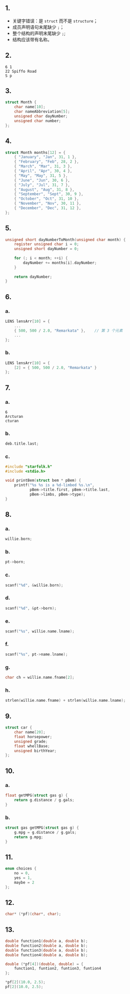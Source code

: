 ## 1.

- 关键字错误：是 `struct` 而不是 `structure`；
- 成员声明语句末尾缺少 `;`；
- 整个结构的声明末尾缺少 `;`;
- 结构应该带有名称。

## 2.

```
6 1
22 Spiffo Road
S p

```

## 3.

```c
struct Month {
    char name[10];
    char nameAbbreviation[5];
    unsigned char dayNumber;
    unsigned char number;
};
```

## 4.

```c
struct Month months[12] = {
    { "January", "Jan", 31, 1 },
    { "February", "Feb", 28, 2 },
    { "March", "Mar", 31, 3 },
    { "April", "Apr", 30, 4 },
    { "May", "May", 31, 5 },
    { "June", "Jun", 30, 6 },
    { "July", "Jul", 31, 7 },
    { "August", "Aug", 31, 8 },
    { "September", "Sept", 30, 9 },
    { "October", "Oct", 31, 10 },
    { "November", "Nov", 30, 11 },
    { "December", "Dec", 31, 12 },
};
```

## 5.

```c
unsigned short dayNumberToMonth(unsigned char month) {
    register unsigned char i = 0;
    unsigned short dayNumber = 0;
    
    for (; i < month; ++i) {
        dayNumber += months[i].dayNumber;
    }
    
    return dayNumber;
}
```

## 6.

### a.

```c
LENS lensArr[10] = {
    ...
    { 500, 500 / 2.0, "Remarkata" },	// 第 3 个元素
    ...
};
```

### b.

```c
LENS lensArr[10] = {
    [2] = { 500, 500 / 2.0, "Remarkata" }  
};
```

## 7.

### a.

```
6
Arcturan
cturan
```

### b.

```c
deb.title.last;
```

### c.

```c
#include "starfolk.h"
#include <stdio.h>

void printBem(struct bem * pBem) {
    printf("%s %s is a %d-limbed %s.\n", 
           pBem->title.first, pBem->title.last, 
           pBem->limbs, pBem->type);
}
```

## 8.

### a.

```c
willie.born;
```

### b.

```c
pt->born;
```

### c.

```c
scanf("%d", &willie.born);
```

### d.

```c
scanf("%d", &pt->born);
```

### e.

```c
scanf("%s", willie.name.lname);
```

### f.

```c
scanf("%s", pt->name.lname);
```

### g.

```c
char ch = willie.name.fname[2];
```

### h.

```c
strlen(willie.name.fname) + strlen(willie.name.lname);
```

## 9.

```c
struct car {
    char name[20];
    float horsepower;
    unsigned grade;
    float whellBase;
    unsigned birthYear;
};
```

## 10.

### a.

```c
float getMPG(struct gas g) {
    return g.distance / g.gals;
}
```

### b.

```c
struct gas getMPG(struct gas g) {
    g.mpg = g.distance / g.gals;
    return g.mpg;
}
```

## 11.

```c
enum choices {
    no = 0,
    yes = 1,
    maybe = 2
};
```

## 12.

```c
char* (*pf)(char*, char);
```

## 13.

```c
double function1(double a, double b);
double function2(double a, double b);
double function3(double a, double b);
double function4(double a, double b);

double (*pf[4])(double, double) = {
  	function1, funtion2, funtion3, funtion4  
};

*pf[2](10.0, 2.5);
pf[2](10.0, 2.5);
```

